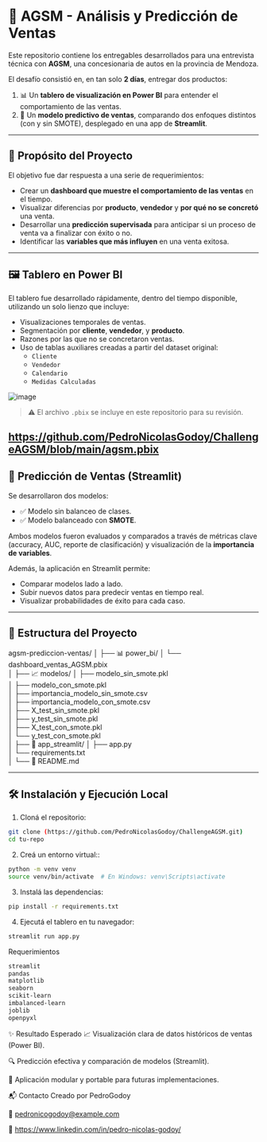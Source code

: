 # 🚗 AGSM - Análisis y Predicción de Ventas

Este repositorio contiene los entregables desarrollados para una entrevista técnica con **AGSM**, una concesionaria de autos en la provincia de Mendoza.

El desafío consistió en, en tan solo **2 días**, entregar dos productos:

1. 📊 Un **tablero de visualización en Power BI** para entender el comportamiento de las ventas.
2. 🧠 Un **modelo predictivo de ventas**, comparando dos enfoques distintos (con y sin SMOTE), desplegado en una app de **Streamlit**.

---

## 🎯 Propósito del Proyecto

El objetivo fue dar respuesta a una serie de requerimientos:

- Crear un **dashboard que muestre el comportamiento de las ventas** en el tiempo.
- Visualizar diferencias por **producto**, **vendedor** y **por qué no se concretó** una venta.
- Desarrollar una **predicción supervisada** para anticipar si un proceso de venta va a finalizar con éxito o no.
- Identificar las **variables que más influyen** en una venta exitosa.

---

## 🖼️ Tablero en Power BI

El tablero fue desarrollado rápidamente, dentro del tiempo disponible, utilizando un solo lienzo que incluye:

- Visualizaciones temporales de ventas.
- Segmentación por **cliente**, **vendedor**, y **producto**.
- Razones por las que no se concretaron ventas.
- Uso de tablas auxiliares creadas a partir del dataset original:
  - `Cliente`
  - `Vendedor`
  - `Calendario`
  - `Medidas Calculadas`

![image](https://github.com/user-attachments/assets/b2e8ebb2-3de7-4d9e-af0f-8fbadf83a0f0)


> ⚠️ El archivo `.pbix` se incluye en este repositorio para su revisión.

https://github.com/PedroNicolasGodoy/ChallengeAGSM/blob/main/agsm.pbix
---

## 🧠 Predicción de Ventas (Streamlit)

Se desarrollaron dos modelos:

- ✅ Modelo sin balanceo de clases.
- ✅ Modelo balanceado con **SMOTE**.

Ambos modelos fueron evaluados y comparados a través de métricas clave (accuracy, AUC, reporte de clasificación) y visualización de la **importancia de variables**.

Además, la aplicación en Streamlit permite:

- Comparar modelos lado a lado.
- Subir nuevos datos para predecir ventas en tiempo real.
- Visualizar probabilidades de éxito para cada caso.

---

## 📁 Estructura del Proyecto

agsm-prediccion-ventas/
│
├── 📊 power_bi/
│   └── dashboard_ventas_AGSM.pbix           
│
├── 📈 modelos/
│   ├── modelo_sin_smote.pkl                 
│   ├── modelo_con_smote.pkl                 
│   ├── importancia_modelo_sin_smote.csv     
│   ├── importancia_modelo_con_smote.csv     
│   ├── X_test_sin_smote.pkl                 
│   ├── y_test_sin_smote.pkl                 
│   ├── X_test_con_smote.pkl                 
│   └── y_test_con_smote.pkl                 
│
├── 🧪 app_streamlit/
│   ├── app.py                               
│   └── requirements.txt                     
│
└── 📄 README.md                              


---

## 🛠️ Instalación y Ejecución Local

1. Cloná el repositorio:

```bash
git clone (https://github.com/PedroNicolasGodoy/ChallengeAGSM.git)
cd tu-repo
```
2. Creá un entorno virtual::
```bash
python -m venv venv
source venv/bin/activate  # En Windows: venv\Scripts\activate
```
3. Instalá las dependencias:
```bash
pip install -r requirements.txt
```
4. Ejecutá el tablero en tu navegador:
```bash
streamlit run app.py
```
Requerimientos
```bash
streamlit
pandas
matplotlib
seaborn
scikit-learn
imbalanced-learn
joblib
openpyxl
```
✨ Resultado Esperado
📈 Visualización clara de datos históricos de ventas (Power BI).

🔍 Predicción efectiva y comparación de modelos (Streamlit).

📁 Aplicación modular y portable para futuras implementaciones.

📬 Contacto
Creado por PedroGodoy

📧 pedronicogodoy@example.com

💼 https://www.linkedin.com/in/pedro-nicolas-godoy/

